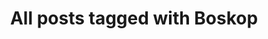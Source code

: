 ---
layout: tag
title: "All posts tagged with Boskop"
permalink: /weblog/tags/boskop/
taxonomy: Boskop
---
